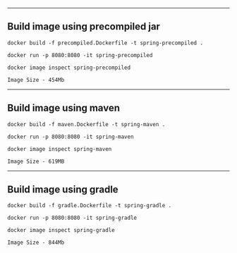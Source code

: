 ______
## Build image using precompiled jar
```
docker build -f precompiled.Dockerfile -t spring-precompiled .

docker run -p 8080:8080 -it spring-precompiled

docker image inspect spring-precompiled
```
```
Image Size - 454Mb
```

______
## Build image using maven
```
docker build -f maven.Dockerfile -t spring-maven .

docker run -p 8080:8080 -it spring-maven

docker image inspect spring-maven
```
```
Image Size - 619MB
```

______
## Build image using gradle
```
docker build -f gradle.Dockerfile -t spring-gradle .

docker run -p 8080:8080 -it spring-gradle

docker image inspect spring-gradle
```
```
Image Size - 844Mb
```
